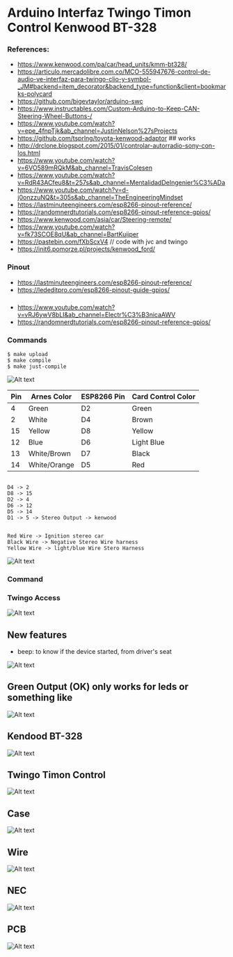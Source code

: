 # Arduino Interfaz Twingo Timon Control Kenwood BT-328


### References:
- https://www.kenwood.com/pa/car/head_units/kmm-bt328/
- https://articulo.mercadolibre.com.co/MCO-555947676-control-de-audio-ve-interfaz-para-twingo-clio-y-symbol-_JM#backend=item_decorator&backend_type=function&client=bookmarks-polycard
- https://github.com/bigevtaylor/arduino-swc
- https://www.instructables.com/Custom-Arduino-to-Keep-CAN-Steering-Wheel-Buttons-/
- https://www.youtube.com/watch?v=epe_4fnpTjk&ab_channel=JustinNelson%27sProjects
- https://github.com/tsprlng/toyota-kenwood-adaptor ## works
- http://drclone.blogspot.com/2015/01/controlar-autorradio-sony-con-los.html
- https://www.youtube.com/watch?v=6VO589mRQkM&ab_channel=TravisColesen
- https://www.youtube.com/watch?v=RdR43ACfeu8&t=257s&ab_channel=MentalidadDeIngenier%C3%ADa
- https://www.youtube.com/watch?v=d-j0onzzuNQ&t=305s&ab_channel=TheEngineeringMindset
- https://lastminuteengineers.com/esp8266-pinout-reference/
- https://randomnerdtutorials.com/esp8266-pinout-reference-gpios/
- https://www.kenwood.com/asia/car/Steering-remote/
- https://www.youtube.com/watch?v=fk73SCOE8qU&ab_channel=BartKuijper
- https://pastebin.com/fXbScxV4 // code with jvc and twingo
- https://init6.pomorze.pl/projects/kenwood_ford/



### Pinout
- https://lastminuteengineers.com/esp8266-pinout-reference/
- https://lededitpro.com/esp8266-pinout-guide-gpios/

### 

- https://www.youtube.com/watch?v=vRJ6ywV8bLI&ab_channel=Electr%C3%B3nicaAWV
- https://randomnerdtutorials.com/esp8266-pinout-reference-gpios/


### Commands
```
$ make upload
$ make compile
$ make just-compile
```


![Alt text](imgs/ESP8266-NodeMCU-kit-12-E-pinout-gpio-pin.webp "ESP8266 Pins schema")

| Pin		|     Arnes Color 	|   ESP8266 Pin	| Card	Control Color	|
|---------------|-----------------------|---------------|-----------------------|
| 4		| 	Green		| 	D2 	|	Green 		|
| 2	 	| 	White 		|	D4 	|	Brown 		|
| 15 	 	| 	Yellow		|	D8 	|	Yellow 		|
| 12 	 	| 	Blue		|	D6 	|	Light Blue 	|
| 13 		| 	White/Brown 	|	D7 	|	Black		|		
| 14 	 	| 	White/Orange 	|	D5 	|	Red 		|


```

D4 -> 2
D8 -> 15
D2 -> 4
D6 -> 12
D5 -> 14
D1 -> 5 -> Stereo Output -> kenwood


```


```
Red Wire -> Ignition stereo car
Black Wire -> Negative Stereo Wire harness
Yellow Wire -> light/blue Wire Stero Harness

```



![Alt text](imgs/61PJYg5ijvL._AC_SL1288_.jpg "ESP8266 Kenwood wires schema")




### Command
<!--![Alt text](D_NQ_NP_670314-MLV45242759239_032021-O.jpg "ESP8266 Kenwood wires schema")-->



### Twingo Access


![Alt text](imgs/2022-11-02_09-14.png "Twingo Access 2012")


## New features
- beep: to know if the device started, from driver's seat

![Alt text](imgs/NodeMcu-V3-CH340-Lua-ESP8266-pinout-mischianti-low-resolution.jpg "ESP8266 Kenwood wires schema")

## Green Output (OK) only works for leds or something like
![Alt text](imgs/pins-guide.png "Pins Guide")

## Kendood BT-328
![Alt text](imgs/kenwood-bt328.png "Kenwood BT328")

## Twingo Timon Control
![Alt text](imgs/D_NQ_NP_670314-MLV45242759239_032021-O.jpg "Twingo Control")

## Case
![Alt text](OpenSCAD/beta/twingo_timon_control.png "Case 3D")
## Wire
![Alt text](imgs/remote_ken.jpg "Case 3D")
## NEC
![Alt text](imgs/NECMessageFrame.png "Case 3D")

## PCB
![Alt text](imgs/control_wheel_steering_twhingo_beta_pcb.png "PCB")


